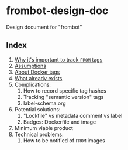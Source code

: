 # frombot-design-doc
Design document for "frombot"

## Index
1. [Why it's important to track `FROM` tags](why.md)
2. [Assumptions](assumptions.md)
3. [About Docker tags](docker-tags.md)
4. [What already exists](already-exists.md)
5. Complications:
   1. How to record specific tag hashes
   2. Tracking "semantic version" tags
   3. label-schema.org
6. Potential solutions:
   1. "Lockfile" vs metadata comment vs label
   2. Badges: Dockerfile and image
7. Minimum viable product
8. Technical problems:
   1. How to be notified of `FROM` images
